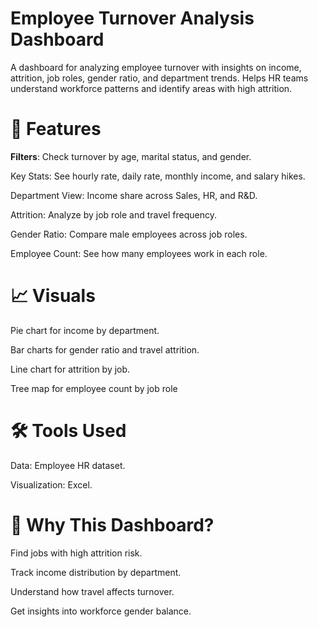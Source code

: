 # Employee Turnover Analysis Dashboard

A dashboard for analyzing employee turnover with insights on income, attrition, job roles, gender ratio, and department trends. Helps HR teams understand workforce patterns and identify areas with high attrition.

# 🚀 Features

**Filters**: Check turnover by age, marital status, and gender.

Key Stats: See hourly rate, daily rate, monthly income, and salary hikes.

Department View: Income share across Sales, HR, and R&D.

Attrition: Analyze by job role and travel frequency.

Gender Ratio: Compare male employees across job roles.

Employee Count: See how many employees work in each role.

# 📈 Visuals

Pie chart for income by department.

Bar charts for gender ratio and travel attrition.

Line chart for attrition by job.

Tree map for employee count by job role

# 🛠️ Tools Used

Data: Employee HR dataset.

Visualization: Excel.


# 🎯 Why This Dashboard?

Find jobs with high attrition risk.

Track income distribution by department.

Understand how travel affects turnover.

Get insights into workforce gender balance.

